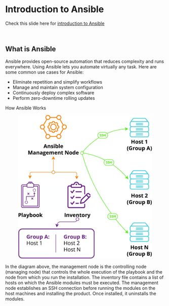 # Introduction to Ansible

Check this slide here for [introduction to Ansible](https://docs.google.com/presentation/d/1OdEr8kYXHy44hmP21JU0CaiMazVCrk9tR6SsE3AGi9Q/edit?usp=sharing)

<figure><img src="https://lh7-rt.googleusercontent.com/slidesz/AGV_vUdjIhGfbsilNXz1gJkI5QivLY3RIQBR_mKy5ERkF0yx0isRR7L1ZhQ_V-iUzzcJ3i23DeSynvuCo3Etv0Pu-VZ9K-GzyoH27vVDOpsATaFVGIBFZsoT0D6ylsQZSqZG3D5xzIeHxbiA92alqksTGsQVVkGxM-je=s2048?key=RFtutVVLQxIAh-OI8WOPcw" alt=""><figcaption></figcaption></figure>

## What is Ansible

Ansible provides open-source automation that reduces complexity and runs everywhere. Using Ansible lets you automate virtually any task. Here are some common use cases for Ansible:

* Eliminate repetition and simplify workflows
* Manage and maintain system configuration
* Continuously deploy complex software
* Perform zero-downtime rolling updates

How Ansible Works

<figure><img src="../.gitbook/assets/image (10).png" alt=""><figcaption></figcaption></figure>

In the diagram above, the management node is the controlling node (managing node) that controls the whole execution of the playbook and the node from which you run the installation. The inventory file contains a list of hosts on which the Ansible modules must be executed. The management node establishes an SSH connection before running the modules on the host machines and installing the product. Once installed, it uninstalls the modules.
